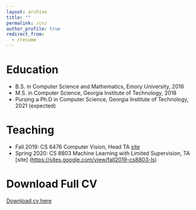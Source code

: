 ```yaml
---
layout: archive
title: ""
permalink: /cv/
author_profile: true
redirect_from:
  - /resume
---
```


Education
======
* B.S. in Computer Science and Mathematics, Emory University, 2016
* M.S. in Computer Science, Georgia Institute of Technology, 2018
* Pursing a Ph.D in Computer Science, Georgia Institute of Technology, 2021 (expected)

Teaching
======
* Fall 2019: CS 6476 Computer Vision, Head TA [site](https://sites.google.com/view/cs4476-6476-sp2020)
* Spring 2020: CS 8803 Machine Learning with Limited Supervision, TA [site] (https://sites.google.com/view/fall2019-cs8803-ls)

Download Full CV
======
[Download cv here](http://meerahahn.github.io/files/MeeraS.HahnCV.pdf)

